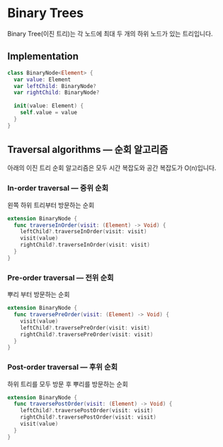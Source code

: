 # Binary Trees

Binary Tree(이진 트리)는 각 노드에 최대 두 개의 하위 노드가 있는 트리입니다.

## Implementation

```swift
class BinaryNode<Element> {
  var value: Element
  var leftChild: BinaryNode?
  var rightChild: BinaryNode?
  
  init(value: Element) {
    self.value = value
  }
}
```

## Traversal algorithms — 순회 알고리즘

아래의 이진 트리 순회 알고리즘은 모두 시간 복잡도와 공간 복잡도가 O(n)입니다.

### In-order traversal — 중위 순회

왼쪽 하위 트리부터 방문하는 순회

```swift
extension BinaryNode {
  func traverseInOrder(visit: (Element) -> Void) {
    leftChild?.traverseInOrder(visit: visit)
    visit(value)
    rightChild?.traverseInOrder(visit: visit)
  }
}
```

### Pre-order traversal — 전위 순회

뿌리 부터 방문하는 순회

```swift
extension BinaryNode {
  func traversePreOrder(visit: (Element) -> Void) {
    visit(value)
    leftChild?.traversePreOrder(visit: visit)
    rightChild?.traversePreOrder(visit: visit)
  }
}
```

### Post-order traversal — 후위 순회

하위 트리를 모두 방문 후 뿌리를 방문하는 순회

```swift
extension BinaryNode {
  func traversePostOrder(visit: (Element) -> Void) {
    leftChild?.traversePostOrder(visit: visit)
    rightChild?.traversePostOrder(visit: visit)
    visit(value)
  }
}
```